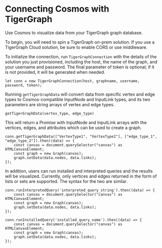 # Connecting Cosmos with TigerGraph

Use Cosmos to visualize data from your TigerGraph graph database. 

To begin, you will need to spin a TigerGraph on-prem solution. If you use a TigerGraph Cloud solution, be sure to enable CORS or use middleware.

To initialize the connection, run `TigerGraphConnection` with the details of the solution you just provisioned, including the host, the name of the graph, and your username and password. The final parameter of token is optional; if it is not provided, it will be generated when needed.

```
let conn = new TigerGraphConnection(host, graphname, username, password, token);
```

Running `getTigerGraphData` will convert data from specific vertex and edge types to Cosmos-compatible InputNode and InputLink types, and its two parameters are string arrays of vertex and edge types. 

```
getTigerGraphData(vertex_type, edge_type)
```

This will return a Promise with InputNode and InputLink arrays with the vertices, edges, and attributes which can be used to create a graph.

```
conn.getTigerGraphData(["VertexType1", "VertexType2"], ["edge_type_1", "edge_type_2"]).then((data) => {
    const canvas = document.querySelector("canvas") as HTMLCanvasElement;
    const graph = new Graph(canvas);
    graph.setData(data.nodes, data.links);
});
```

In addition, users can run installed and interpreted queries and the results will be visualized. Currently, only vertices and edges returned in the form of lists or sets are supported. The syntax for the two are similar.

```
conn.runInterpretedQuery('interpreted_query_string').then((data) => {
    const canvas = document.querySelector("canvas") as HTMLCanvasElement;
    const graph = new Graph(canvas);
    graph.setData(data.nodes, data.links);
});
```

```
conn.runInstalledQuery('installed_query_name').then((data) => {
    const canvas = document.querySelector("canvas") as HTMLCanvasElement;
    const graph = new Graph(canvas);
    graph.setData(data.nodes, data.links);
});
```
